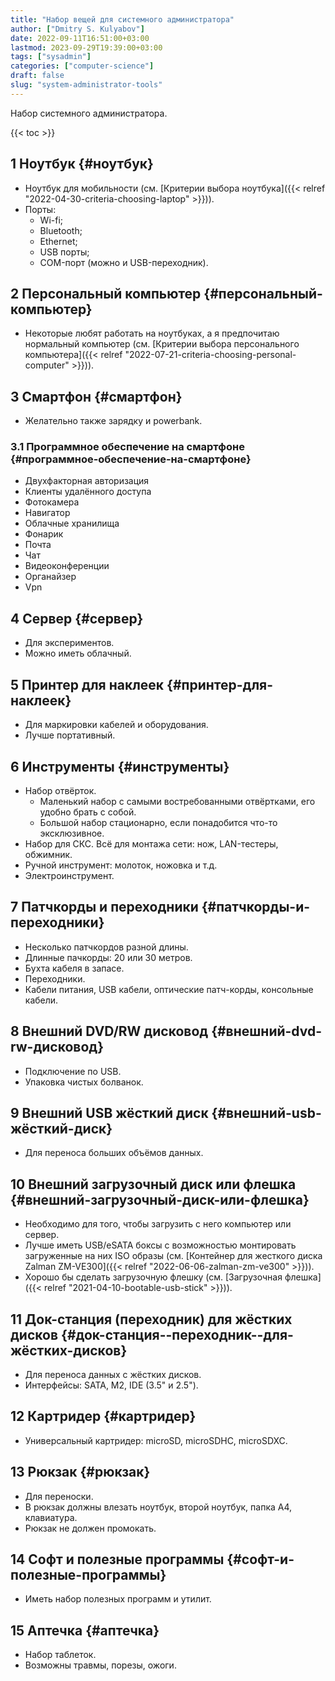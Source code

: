 ```yaml
---
title: "Набор вещей для системного администратора"
author: ["Dmitry S. Kulyabov"]
date: 2022-09-11T16:51:00+03:00
lastmod: 2023-09-29T19:39:00+03:00
tags: ["sysadmin"]
categories: ["computer-science"]
draft: false
slug: "system-administrator-tools"
---
```


Набор системного администратора.

<!--more-->

{{< toc >}}


## <span class="section-num">1</span> Ноутбук {#ноутбук}

-   Ноутбук для мобильности (см. [Критерии выбора ноутбука]({{< relref "2022-04-30-criteria-choosing-laptop" >}})).
-   Порты:
    -   Wi-fi;
    -   Bluetooth;
    -   Ethernet;
    -   USB порты;
    -   COM-порт (можно и USB-переходник).


## <span class="section-num">2</span> Персональный компьютер {#персональный-компьютер}

-   Некоторые любят работать на ноутбуках, а я предпочитаю нормальный компьютер (см. [Критерии выбора персонального компьютера]({{< relref "2022-07-21-criteria-choosing-personal-computer" >}})).


## <span class="section-num">3</span> Смартфон {#смартфон}

-   Желательно также зарядку и powerbank.


### <span class="section-num">3.1</span> Программное обеспечение на смартфоне {#программное-обеспечение-на-смартфоне}

-   Двухфакторная авторизация
-   Клиенты удалённого доступа
-   Фотокамера
-   Навигатор
-   Облачные хранилища
-   Фонарик
-   Почта
-   Чат
-   Видеоконференции
-   Органайзер
-   Vpn


## <span class="section-num">4</span> Сервер {#сервер}

-   Для экспериментов.
-   Можно иметь облачный.


## <span class="section-num">5</span> Принтер для наклеек {#принтер-для-наклеек}

-   Для маркировки кабелей и оборудования.
-   Лучше портативный.


## <span class="section-num">6</span> Инструменты {#инструменты}

-   Набор отвёрток.
    -   Маленький набор с самыми востребованными отвёртками, его удобно брать с собой.
    -   Большой набор стационарно, если понадобится что-то эксклюзивное.
-   Набор для СКС. Всё для монтажа сети: нож, LAN-тестеры, обжимник.
-   Ручной инструмент: молоток, ножовка и т.д.
-   Электроинструмент.


## <span class="section-num">7</span> Патчкорды и переходники {#патчкорды-и-переходники}

-   Несколько патчкордов разной длины.
-   Длинные пачкорды: 20 или 30 метров.
-   Бухта кабеля в запасе.
-   Переходники.
-   Кабели питания, USB кабели, оптические патч-корды, консольные кабели.


## <span class="section-num">8</span> Внешний DVD/RW дисковод {#внешний-dvd-rw-дисковод}

-   Подключение по USB.
-   Упаковка чистых болванок.


## <span class="section-num">9</span> Внешний USB жёсткий диск {#внешний-usb-жёсткий-диск}

-   Для переноса больших объёмов данных.


## <span class="section-num">10</span> Внешний загрузочный диск или флешка {#внешний-загрузочный-диск-или-флешка}

-   Необходимо для того, чтобы загрузить с него компьютер или сервер.
-   Лучше иметь USB/eSATA боксы с возможностью монтировать загруженные на них ISO образы (см. [Контейнер для жесткого диска Zalman ZM-VE300]({{< relref "2022-06-06-zalman-zm-ve300" >}})).
-   Хорошо бы сделать загрузочную флешку (см. [Загрузочная флешка]({{< relref "2021-04-10-bootable-usb-stick" >}})).


## <span class="section-num">11</span> Док-станция (переходник) для жёстких дисков {#док-станция--переходник--для-жёстких-дисков}

-   Для переноса данных с жёстких дисков.
-   Интерфейсы: SATA, M2, IDE (3.5" и 2.5").


## <span class="section-num">12</span> Картридер {#картридер}

-   Универсальный картридер: microSD, microSDHC, microSDXC.


## <span class="section-num">13</span> Рюкзак {#рюкзак}

-   Для переноски.
-   В рюкзак должны влезать ноутбук, второй ноутбук, папка А4, клавиатура.
-   Рюкзак не должен промокать.


## <span class="section-num">14</span> Софт и полезные программы {#софт-и-полезные-программы}

-   Иметь набор полезных программ и утилит.


## <span class="section-num">15</span> Аптечка {#аптечка}

-   Набор таблеток.
-   Возможны травмы, порезы, ожоги.
